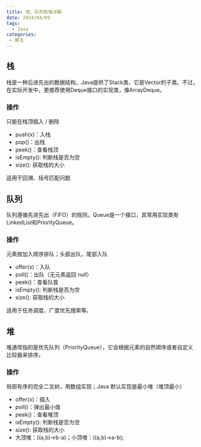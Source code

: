 ```yaml
---
title: 栈、队列和堆详解
date: 2024/04/09
tags:
  - Java
categories:
 - 算法
---
```


## 栈

栈是一种后进先出的数据结构，Java提供了Stack类，它是Vector的子类。不过，在实际开发中，更推荐使用Deque接口的实现类，像ArrayDeque。

### 操作

只能在栈顶插入 / 删除
- push(x)：入栈
- pop()：出栈
- peek()：查看栈顶
- isEmpty(): 判断栈是否为空
- size(): 获取栈的大小

适用于回溯、括号匹配问题

## 队列

队列遵循先进先出（FIFO）的规则。Queue是一个接口，其常用实现类有LinkedList和PriorityQueue。

### 操作

元素按加入顺序排队；头部出队，尾部入队
- offer(x)：入队
- poll()：出队（无元素返回 null）
- peek()：查看队首
- isEmpty(): 判断栈是否为空
- size(): 获取栈的大小

适用于任务调度、广度优先搜索等。

## 堆

堆通常指的是优先队列（PriorityQueue），它会根据元素的自然顺序或者自定义比较器来排序。

### 操作

局部有序的完全二叉树，用数组实现；Java 默认实现是最小堆（堆顶最小）
- offer(x)：插入
- poll()：弹出最小值
- peek()：查看堆顶
- isEmpty(): 判断栈是否为空
- size(): 获取栈的大小
- 大顶堆：((a,b)->b-a)；小顶堆：((a,b)->a-b);